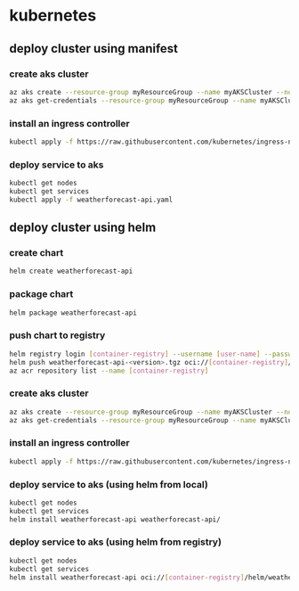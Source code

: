 # kubernetes

## deploy cluster using manifest

### create aks cluster

```sh
az aks create --resource-group myResourceGroup --name myAKSCluster --node-count 1  --generate-ssh-keys
az aks get-credentials --resource-group myResourceGroup --name myAKSCluster
```

### install an ingress controller

```sh
kubectl apply -f https://raw.githubusercontent.com/kubernetes/ingress-nginx/main/deploy/static/provider/cloud/deploy.yaml
```

### deploy service to aks

```sh
kubectl get nodes
kubectl get services
kubectl apply -f weatherforecast-api.yaml
```

## deploy cluster using helm

### create chart

```sh
helm create weatherforecast-api
```

### package chart

```sh
helm package weatherforecast-api
```

### push chart to registry

```sh
helm registry login [container-registry] --username [user-name] --password [password]
helm push weatherforecast-api-<version>.tgz oci://[container-registry]/helm
az acr repository list --name [container-registry]
```

### create aks cluster

```sh
az aks create --resource-group myResourceGroup --name myAKSCluster --node-count 1  --generate-ssh-keys
az aks get-credentials --resource-group myResourceGroup --name myAKSCluster
```

### install an ingress controller

```sh
kubectl apply -f https://raw.githubusercontent.com/kubernetes/ingress-nginx/main/deploy/static/provider/cloud/deploy.yaml
```

### deploy service to aks (using helm from local)

```sh
kubectl get nodes
kubectl get services
helm install weatherforecast-api weatherforecast-api/
```

### deploy service to aks (using helm from registry)

```sh
kubectl get nodes
kubectl get services
helm install weatherforecast-api oci://[container-registry]/helm/weatherforecast-api --version 0.1.0
```